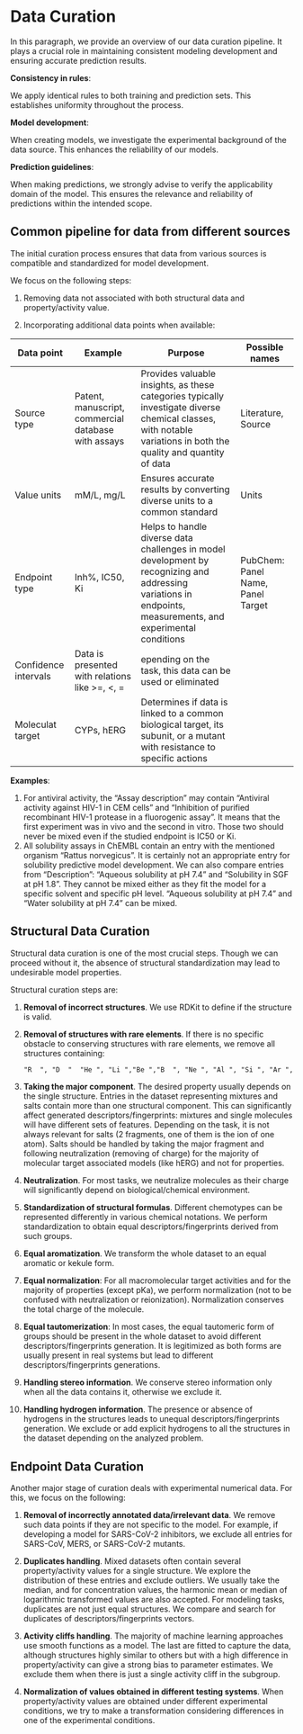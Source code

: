 # Data Curation

In this paragraph, we provide an overview of our data curation pipeline. It  plays a crucial role in maintaining consistent modeling development and ensuring accurate prediction results.

**Consistency in rules**:

We apply identical rules to both training and prediction sets. This establishes uniformity throughout the process.

**Model development**:

When creating models, we investigate the experimental background of the data source. This enhances the reliability of our models.

**Prediction guidelines**:

When making predictions, we strongly advise to verify the applicability domain of the model. This ensures the relevance and reliability of predictions within the intended scope.

## Common pipeline for data from different sources

The initial curation process ensures that data from various sources is compatible and standardized for model development.

We focus on the following steps:

1. Removing data not associated with both structural data and property/activity value.

2. Incorporating additional data points when available:

| Data point | Example | Purpose | Possible names |
|-|-|-|-|
| Source type | Patent, manuscript, commercial database with assays | Provides valuable insights, as these categories typically investigate diverse chemical classes, with notable variations in both the quality and quantity of data | Literature, Source|
| Value units | mM/L, mg/L | Ensures accurate results by converting diverse units to a common standard | Units |
| Endpoint type | Inh%, IC50, Ki | Helps to  handle diverse data challenges in model development by recognizing and addressing variations in endpoints, measurements, and experimental conditions | PubChem: Panel Name, Panel Target |
| Confidence intervals | Data is presented with relations like >=, <, = | epending on the task, this data can be used or eliminated | |
| Moleculat target | CYPs, hERG | Determines if data is linked to a common biological target, its subunit, or a mutant with resistance to specific actions | |

**Examples**:

1. For antiviral activity, the “Assay description” may contain “Antiviral activity against HIV-1 in CEM cells” and “Inhibition of purified recombinant HIV-1 protease in a fluorogenic assay”. It means that the first experiment was in vivo and the second in vitro. Those two should never be mixed even if the studied endpoint is IC50 or Ki.
2. All solubility assays in ChEMBL contain an entry with the mentioned organism “Rattus norvegicus”. It is certainly not an appropriate entry for solubility predictive model development. We can also compare entries from “Description”: “Aqueous solubility at pH 7.4” and “Solubility in SGF at pH 1.8”. They cannot be mixed either as they fit the model for a specific solvent and specific pH level. “Aqueous solubility at pH 7.4” and “Water solubility at pH 7.4” can be mixed.

## Structural Data Curation

Structural data curation is one of the most crucial steps. Though we can proceed without it, the absence of structural standardization may lead to undesirable model properties.

Structural curation steps are:

1. **Removal of incorrect structures**. We use RDKit to define if the structure is valid.
2. **Removal of structures with rare elements**. If there is no specific obstacle to conserving structures with rare elements, we remove all structures containing:

   ```html
   "R  ", "D  "  "He ", "Li ","Be ","B  ", "Ne ", "Al ", "Si ", "Ar ", "Sc ", "Ti ", "V  ", "Cr ", "Co ", "Ni ", "Ga ", "Ge ", "As ", "Se ", "Kr ", "Rb ", "Sr ", "Y  ", "Zr ", "Nb " "Mo ", "Tc ", "Ru ", "Rh ", "Pd ", "Ag ", "Cd ", "In ", "Sn ", "Sb ", "Te ", "Xe ", "Cs ", "Ba ", "La ", "Ce ", "Pr ", "Nd ", "Pm ","Sm ", "Eu ", "Gd ", "Tb ", "Dy ", "Ho ", "Er ", "Tm ", "Yb ", "Lu ", "Hf ", "Ta ", "W  ", "Re ", "Os ", "Ir ", "Pt ", "Au ", "Hg ", "Tl ","Pb ", "Bi ", "Po ", "At ", "Rn ", "Fr ", "Ra ", "Ac ", "Th ", "Pa ", "U  ", "Np ", "Pu ", "Am ", "Cm ", "Bk ", "Cf ", "Es ", "Fm ", "Md ", "No ", "Lr ", "Rf ", "Db ", "Sg ", "Bh ", "Hs ", "Mt ", "Ds ", "Rg ", "Cn ", "Nh ", "Fl ", "Mc ", "Lv ", "Ts ", "Og "
   ```

3. **Taking the major component**. The desired property usually depends on the single structure. Entries in the dataset representing mixtures and salts contain more than one structural component. This can significantly affect generated descriptors/fingerprints: mixtures and single molecules will have different sets of features.
Depending on the task, it is not always relevant for salts (2 fragments, one of them is the ion of one atom). Salts should be handled by taking the major fragment and following neutralization (removing of charge) for the majority of molecular target associated models (like hERG) and not for properties.

4. **Neutralization**. For most tasks, we neutralize molecules as their charge will significantly depend on biological/chemical environment.
5. **Standardization of structural formulas**. Different chemotypes can be represented differently in various chemical notations. We perform standardization to obtain equal descriptors/fingerprints derived from such groups.
6. **Equal aromatization**. We transform the whole dataset to an equal aromatic or kekule form.
7. **Equal normalization**: For all macromolecular target activities and for the majority of properties (except pKa), we perform normalization (not to be confused with neutralization or reionization). Normalization conserves the total charge of the molecule.
8. **Equal tautomerization**: In most cases, the equal tautomeric form of groups should be present in the whole dataset to avoid different descriptors/fingerprints generation. It is legitimized as both forms are usually present in real systems but lead to different descriptors/fingerprints generations.
9. **Handling stereo information**. We conserve stereo information only when all the data contains it, otherwise we exclude it.
10. **Handling hydrogen information**. The presence or absence of hydrogens in the structures leads to unequal descriptors/fingerprints generation. We exclude or add explicit hydrogens to all the structures in the dataset depending on the analyzed problem.

## Endpoint Data Curation

Another major stage of curation deals with experimental numerical data. For this, we focus on the following:

1. **Removal of incorrectly annotated data/irrelevant data**. We remove such data points if they are not specific to the model. For example, if developing a model for SARS-CoV-2 inhibitors, we exclude all entries for SARS-CoV, MERS, or SARS-CoV-2 mutants.

2. **Duplicates handling**. Mixed datasets often contain several property/activity values for a single structure. We explore the distribution of these entries and exclude outliers. We usually take the median, and for concentration values, the harmonic mean or median of logarithmic transformed values are also accepted.
For modeling tasks, duplicates are not just equal structures. We compare and search for duplicates of descriptors/fingerprints vectors.

3. **Activity cliffs handling**. The majority of machine learning approaches use smooth functions as a model. The last are fitted to capture the data, although structures highly similar to others but with a high difference in property/activity can give a strong bias to parameter estimates. We exclude them when there is just a single activity cliff in the subgroup.

4. **Normalization of values obtained in different testing systems**. When property/activity values are obtained under different experimental conditions, we try to make a transformation considering differences in one of the experimental conditions.
